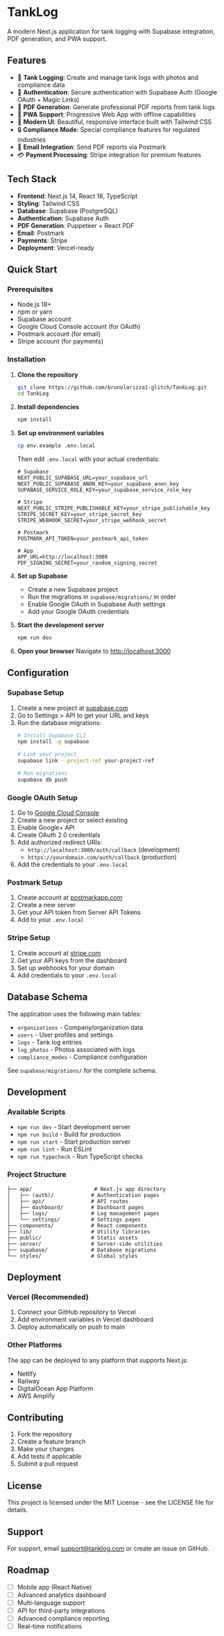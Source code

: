 # TankLog

A modern Next.js application for tank logging with Supabase integration, PDF generation, and PWA support.

## Features

- 🚛 **Tank Logging**: Create and manage tank logs with photos and compliance data
- 🔐 **Authentication**: Secure authentication with Supabase Auth (Google OAuth + Magic Links)
- 📄 **PDF Generation**: Generate professional PDF reports from tank logs
- 📱 **PWA Support**: Progressive Web App with offline capabilities
- 🎨 **Modern UI**: Beautiful, responsive interface built with Tailwind CSS
- 🔒 **Compliance Mode**: Special compliance features for regulated industries
- 📧 **Email Integration**: Send PDF reports via Postmark
- 💳 **Payment Processing**: Stripe integration for premium features

## Tech Stack

- **Frontend**: Next.js 14, React 18, TypeScript
- **Styling**: Tailwind CSS
- **Database**: Supabase (PostgreSQL)
- **Authentication**: Supabase Auth
- **PDF Generation**: Puppeteer + React PDF
- **Email**: Postmark
- **Payments**: Stripe
- **Deployment**: Vercel-ready

## Quick Start

### Prerequisites

- Node.js 18+ 
- npm or yarn
- Supabase account
- Google Cloud Console account (for OAuth)
- Postmark account (for email)
- Stripe account (for payments)

### Installation

1. **Clone the repository**
   ```bash
   git clone https://github.com/brunolarizza1-glitch/TankLog.git
   cd TankLog
   ```

2. **Install dependencies**
   ```bash
   npm install
   ```

3. **Set up environment variables**
   ```bash
   cp env.example .env.local
   ```
   
   Then edit `.env.local` with your actual credentials:
   ```env
   # Supabase
   NEXT_PUBLIC_SUPABASE_URL=your_supabase_url
   NEXT_PUBLIC_SUPABASE_ANON_KEY=your_supabase_anon_key
   SUPABASE_SERVICE_ROLE_KEY=your_supabase_service_role_key

   # Stripe
   NEXT_PUBLIC_STRIPE_PUBLISHABLE_KEY=your_stripe_publishable_key
   STRIPE_SECRET_KEY=your_stripe_secret_key
   STRIPE_WEBHOOK_SECRET=your_stripe_webhook_secret

   # Postmark
   POSTMARK_API_TOKEN=your_postmark_api_token

   # App
   APP_URL=http://localhost:3000
   PDF_SIGNING_SECRET=your_random_signing_secret
   ```

4. **Set up Supabase**
   - Create a new Supabase project
   - Run the migrations in `supabase/migrations/` in order
   - Enable Google OAuth in Supabase Auth settings
   - Add your Google OAuth credentials

5. **Start the development server**
   ```bash
   npm run dev
   ```

6. **Open your browser**
   Navigate to [http://localhost:3000](http://localhost:3000)

## Configuration

### Supabase Setup

1. Create a new project at [supabase.com](https://supabase.com)
2. Go to Settings > API to get your URL and keys
3. Run the database migrations:
   ```bash
   # Install Supabase CLI
   npm install -g supabase
   
   # Link your project
   supabase link --project-ref your-project-ref
   
   # Run migrations
   supabase db push
   ```

### Google OAuth Setup

1. Go to [Google Cloud Console](https://console.cloud.google.com)
2. Create a new project or select existing
3. Enable Google+ API
4. Create OAuth 2.0 credentials
5. Add authorized redirect URIs:
   - `http://localhost:3000/auth/callback` (development)
   - `https://yourdomain.com/auth/callback` (production)
6. Add the credentials to your `.env.local`

### Postmark Setup

1. Create account at [postmarkapp.com](https://postmarkapp.com)
2. Create a new server
3. Get your API token from Server API Tokens
4. Add to your `.env.local`

### Stripe Setup

1. Create account at [stripe.com](https://stripe.com)
2. Get your API keys from the dashboard
3. Set up webhooks for your domain
4. Add credentials to your `.env.local`

## Database Schema

The application uses the following main tables:

- `organizations` - Company/organization data
- `users` - User profiles and settings
- `logs` - Tank log entries
- `log_photos` - Photos associated with logs
- `compliance_modes` - Compliance configuration

See `supabase/migrations/` for the complete schema.

## Development

### Available Scripts

- `npm run dev` - Start development server
- `npm run build` - Build for production
- `npm run start` - Start production server
- `npm run lint` - Run ESLint
- `npm run typecheck` - Run TypeScript checks

### Project Structure

```
├── app/                    # Next.js app directory
│   ├── (auth)/            # Authentication pages
│   ├── api/               # API routes
│   ├── dashboard/         # Dashboard pages
│   ├── logs/              # Log management pages
│   └── settings/          # Settings pages
├── components/            # React components
├── lib/                   # Utility libraries
├── public/                # Static assets
├── server/                # Server-side utilities
├── supabase/              # Database migrations
└── styles/                # Global styles
```

## Deployment

### Vercel (Recommended)

1. Connect your GitHub repository to Vercel
2. Add environment variables in Vercel dashboard
3. Deploy automatically on push to main

### Other Platforms

The app can be deployed to any platform that supports Next.js:
- Netlify
- Railway
- DigitalOcean App Platform
- AWS Amplify

## Contributing

1. Fork the repository
2. Create a feature branch
3. Make your changes
4. Add tests if applicable
5. Submit a pull request

## License

This project is licensed under the MIT License - see the LICENSE file for details.

## Support

For support, email support@tanklog.com or create an issue on GitHub.

## Roadmap

- [ ] Mobile app (React Native)
- [ ] Advanced analytics dashboard
- [ ] Multi-language support
- [ ] API for third-party integrations
- [ ] Advanced compliance reporting
- [ ] Real-time notifications
